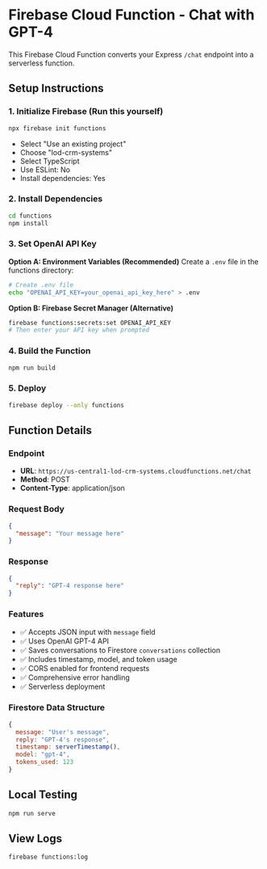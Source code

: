 # Firebase Cloud Function - Chat with GPT-4

This Firebase Cloud Function converts your Express `/chat` endpoint into a serverless function.

## Setup Instructions

### 1. Initialize Firebase (Run this yourself)
```bash
npx firebase init functions
```
- Select "Use an existing project"
- Choose "lod-crm-systems"
- Select TypeScript
- Use ESLint: No
- Install dependencies: Yes

### 2. Install Dependencies
```bash
cd functions
npm install
```

### 3. Set OpenAI API Key

**Option A: Environment Variables (Recommended)**
Create a `.env` file in the functions directory:
```bash
# Create .env file
echo "OPENAI_API_KEY=your_openai_api_key_here" > .env
```

**Option B: Firebase Secret Manager (Alternative)**
```bash
firebase functions:secrets:set OPENAI_API_KEY
# Then enter your API key when prompted
```

### 4. Build the Function
```bash
npm run build
```

### 5. Deploy
```bash
firebase deploy --only functions
```

## Function Details

### Endpoint
- **URL**: `https://us-central1-lod-crm-systems.cloudfunctions.net/chat`
- **Method**: POST
- **Content-Type**: application/json

### Request Body
```json
{
  "message": "Your message here"
}
```

### Response
```json
{
  "reply": "GPT-4 response here"
}
```

### Features
- ✅ Accepts JSON input with `message` field
- ✅ Uses OpenAI GPT-4 API
- ✅ Saves conversations to Firestore `conversations` collection
- ✅ Includes timestamp, model, and token usage
- ✅ CORS enabled for frontend requests
- ✅ Comprehensive error handling
- ✅ Serverless deployment

### Firestore Data Structure
```javascript
{
  message: "User's message",
  reply: "GPT-4's response",
  timestamp: serverTimestamp(),
  model: "gpt-4",
  tokens_used: 123
}
```

## Local Testing
```bash
npm run serve
```

## View Logs
```bash
firebase functions:log
``` 